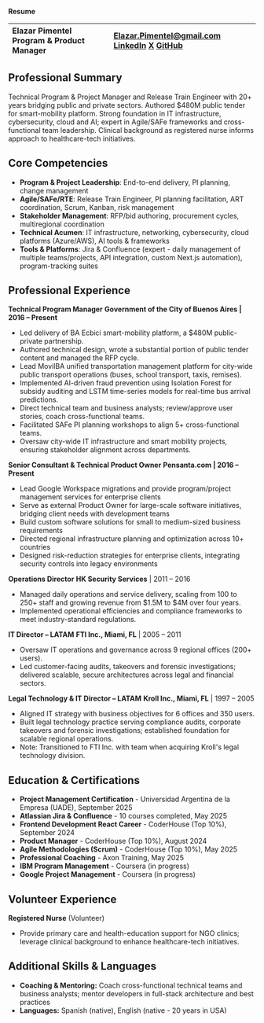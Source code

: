 **Resume**

| Elazar Pimentel Program & Product Manager | [Elazar.Pimentel@gmail.com](mailto:Elazar.Pimentel@gmail.com)   [LinkedIn](https://www.linkedin.com/in/elazarpimentel/)   [X](https://x.com/PimentelElazar)   [GitHub](https://github.com/ElazarPimentel)  |
| :---- | :---- |

## **Professional Summary**

Technical Program & Project Manager and Release Train Engineer with 20+ years bridging public and private sectors. Authored $480M public tender for smart-mobility platform. Strong foundation in IT infrastructure, cybersecurity, cloud and AI; expert in Agile/SAFe frameworks and cross-functional team leadership. Clinical background as registered nurse informs approach to healthcare-tech initiatives.

## **Core Competencies**

* **Program & Project Leadership**: End-to-end delivery, PI planning, change management
* **Agile/SAFe/RTE**: Release Train Engineer, PI planning facilitation, ART coordination, Scrum, Kanban, risk management
* **Stakeholder Management**: RFP/bid authoring, procurement cycles, multiregional coordination
* **Technical Acumen**: IT infrastructure, networking, cybersecurity, cloud platforms (Azure/AWS), AI tools & frameworks
* **Tools & Platforms**: Jira & Confluence (expert - daily management of multiple teams/projects, API integration, custom Next.js automation), program-tracking suites

## **Professional Experience**

**Technical Program Manager**
**Government of the City of Buenos Aires | 2016 – Present**

* Led delivery of BA Ecbici smart-mobility platform, a $480M public-private partnership.
* Authored technical design, wrote a substantial portion of public tender content and managed the RFP cycle.
* Lead MovilBA unified transportation management platform for city-wide public transport operations (buses, school transport, taxis, remises).
* Implemented AI-driven fraud prevention using Isolation Forest for subsidy auditing and LSTM time-series models for real-time bus arrival predictions.
* Direct technical team and business analysts; review/approve user stories, coach cross-functional teams.
* Facilitated SAFe PI planning workshops to align 5+ cross-functional teams.
* Oversaw city-wide IT infrastructure and smart mobility projects, ensuring stakeholder alignment across departments.

**Senior Consultant & Technical Product Owner**
**Pensanta.com | 2016 – Present**

* Lead Google Workspace migrations and provide program/project management services for enterprise clients
* Serve as external Product Owner for large-scale software initiatives, bridging client needs with development teams
* Build custom software solutions for small to medium-sized business requirements
* Directed regional infrastructure planning and optimization across 10+ countries
* Designed risk-reduction strategies for enterprise clients, integrating security controls into legacy environments

**Operations Director**
 **HK Security Services** | 2011 – 2016

* Managed daily operations and service delivery, scaling from 100 to 250+ staff and growing revenue from $1.5M to $4M over four years.
* Implemented operational efficiencies and compliance frameworks to meet industry-standard regulations.

**IT Director – LATAM**
 **FTI Inc., Miami, FL** | 2005 – 2011

* Oversaw IT operations and governance across 9 regional offices (200+ users).
* Led customer-facing audits, takeovers and forensic investigations; delivered scalable, secure architectures across legal and financial sectors.

**Legal Technology & IT Director – LATAM**
 **Kroll Inc., Miami, FL** | 1997 – 2005

* Aligned IT strategy with business objectives for 6 offices and 350 users.
* Built legal technology practice serving compliance audits, corporate takeovers and forensic investigations; established foundation for scalable regional operations.
* Note: Transitioned to FTI Inc. with team when acquiring Kroll's legal technology division.

## **Education & Certifications**

* **Project Management Certification** - Universidad Argentina de la Empresa (UADE), September 2025
* **Atlassian Jira & Confluence** - 10 courses completed, May 2025
* **Frontend Development React Career** - CoderHouse (Top 10%), September 2024
* **Product Manager** - CoderHouse (Top 10%), August 2024
* **Agile Methodologies (Scrum)** - CoderHouse (Top 10%), May 2025
* **Professional Coaching** - Axon Training, May 2025
* **IBM Program Management** - Coursera (in progress)
* **Google Project Management** - Coursera (in progress)

## **Volunteer Experience**

**Registered Nurse** (Volunteer)

* Provide primary care and health-education support for NGO clinics; leverage clinical background to enhance healthcare-tech initiatives.

## **Additional Skills & Languages**

* **Coaching & Mentoring:** Coach cross-functional technical teams and business analysts; mentor developers in full-stack architecture and best practices
* **Languages:** Spanish (native), English (native - 20 years in USA)
